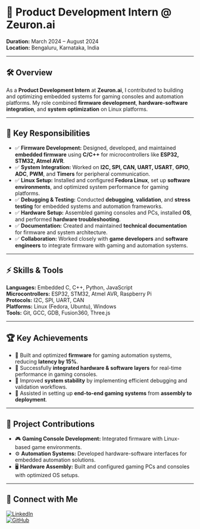 # 🚀 Product Development Intern @ Zeuron.ai  
**Duration:** March 2024 – August 2024  
**Location:** Bengaluru, Karnataka, India  

---

## 🛠️ Overview
As a **Product Development Intern** at **Zeuron.ai**, I contributed to building and optimizing embedded systems for gaming consoles and automation platforms. My role combined **firmware development**, **hardware-software integration**, and **system optimization** on Linux platforms.

---

## 🔑 Key Responsibilities
- ✅ **Firmware Development:** Designed, developed, and maintained **embedded firmware** using **C/C++** for microcontrollers like **ESP32, STM32, Atmel AVR**.
- ✅ **System Integration:** Worked on **I2C, SPI, CAN, UART, USART**, **GPIO**, **ADC**, **PWM**, and **Timers** for peripheral communication.
- ✅ **Linux Setup:** Installed and configured **Fedora Linux**, set up **software environments**, and optimized system performance for gaming platforms.
- ✅ **Debugging & Testing:** Conducted **debugging**, **validation**, and **stress testing** for embedded systems and automation frameworks.
- ✅ **Hardware Setup:** Assembled gaming consoles and PCs, installed **OS**, and performed **hardware troubleshooting**.
- ✅ **Documentation:** Created and maintained **technical documentation** for firmware and system architecture.
- ✅ **Collaboration:** Worked closely with **game developers** and **software engineers** to integrate firmware with gaming and automation systems.

---

## ⚡ Skills & Tools
**Languages:** Embedded C, C++, Python, JavaScript  
**Microcontrollers:** ESP32, STM32, Atmel AVR, Raspberry Pi  
**Protocols:** I2C, SPI, UART, CAN  
**Platforms:** Linux (Fedora, Ubuntu), Windows  
**Tools:** Git, GCC, GDB, Fusion360, Three.js  

---

## 🏆 Key Achievements
- 🔹 Built and optimized **firmware** for gaming automation systems, reducing **latency by 15%**.
- 🔹 Successfully **integrated hardware & software layers** for real-time performance in gaming consoles.
- 🔹 Improved **system stability** by implementing efficient debugging and validation workflows.
- 🔹 Assisted in setting up **end-to-end gaming systems** from **assembly to deployment**.

---

## 📂 Project Contributions
- 🎮 **Gaming Console Development:** Integrated firmware with Linux-based game environments.
- ⚙ **Automation Systems:** Developed hardware-software interfaces for embedded automation solutions.
- 🖥 **Hardware Assembly:** Built and configured gaming PCs and consoles with optimized OS setups.

---

## 🔗 Connect with Me
[![LinkedIn](https://img.shields.io/badge/LinkedIn-0A66C2?logo=linkedin&logoColor=white)](https://www.linkedin.com/in/adithyahk46)  
[![GitHub](https://img.shields.io/badge/GitHub-181717?logo=github&logoColor=white)](https://github.com/adithyahk46)

